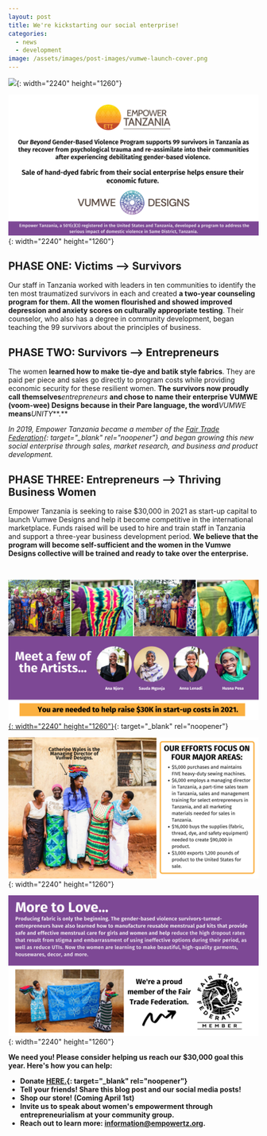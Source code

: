 ```yaml
---
layout: post
title: We're kickstarting our social enterprise!
categories:
  - news
  - development
image: /assets/images/post-images/vumwe-launch-cover.png
---
```


![](/uploads/vumwe-launch1.png){: width="2240" height="1260"}

![](/uploads/vumwe-launch-2.png){: width="2240" height="1260"}

## **PHASE ONE: Victims —-&gt; Survivors**

Our staff in Tanzania worked with leaders in ten communities to identify the ten most traumatized survivors in each and created **a two-year counseling program for them. All the women flourished and showed improved depression and anxiety scores on culturally appropriate testing**. Their counselor, who also has a degree in community development, began teaching the 99 survivors about the principles of business.

## **PHASE TWO: Survivors —-&gt; Entrepreneurs**

The women **learned how to make tie-dye and batik style fabrics**. They are paid per piece and sales go directly to program costs while providing economic security for these resilient women. **The survivors now proudly call themselves***entrepreneurs* **and chose to name their enterprise VUMWE (voom-wee) Designs because in their Pare language, the word***VUMWE* **means***UNITY***.**

*In 2019, Empower Tanzania became a member of the [Fair Trade Federation](https://www.fairtradefederation.org/){: target="_blank" rel="noopener"} and began growing this new social enterprise through sales, market research, and business and product development.*

## PHASE THREE: Entrepreneurs —–&gt; Thriving Business Women

Empower Tanzania is seeking to raise $30,000 in 2021 as start-up capital to launch Vumwe Designs and help it become competitive in the international marketplace. Funds raised will be used to hire and train staff in Tanzania and support a three-year business development period. **We believe that the program will become self-sufficient and the women in the Vumwe Designs collective will be trained and ready to take over the enterprise.**

&nbsp;

[![](/uploads/2021/02/26/were-kickstarting-our-social-enterprise/vumwe-launch-3-1.png){: width="2240" height="1260"}](https://bit.ly/37PvvXn){: target="_blank" rel="noopener"}

![](/uploads/2021/02/26/were-kickstarting-our-social-enterprise/blog-post---vumwe-5-1.png){: width="2240" height="1260"}

![](/uploads/vumwe-launch-5.png){: width="2240" height="1260"}

**We need you\! Please consider helping us reach our $30,000 goal this year. Here's how you can help:**

* **Donate [HERE.](https://bit.ly/37PvvXn){: target="_blank" rel="noopener"}**
* **Tell your friends\! Share this blog post and our social media posts\!**
* **Shop our store\! (Coming April 1st)**
* **Invite us to speak about women's empowerment through entrepreneurialism at your community group.**
* **Reach out to learn more: information@empowertz.org.**
